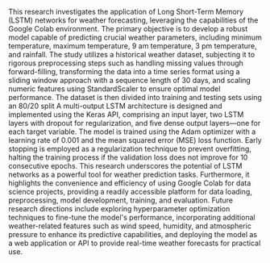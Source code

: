 This research investigates the application of Long Short-Term Memory (LSTM) networks for weather forecasting, leveraging the capabilities of the Google Colab environment. The primary objective is to develop a robust model capable of predicting crucial weather parameters, including minimum temperature, maximum temperature, 9 am temperature, 3 pm temperature, and rainfall. The study utilizes a historical weather dataset, subjecting it to rigorous preprocessing steps such as handling missing values through forward-filling, transforming the data into a time series format using a sliding window approach with a sequence length of 30 days, and scaling numeric features using StandardScaler to ensure optimal model performance. The dataset is then divided into training and testing sets using an 80/20 split
A multi-output LSTM architecture is designed and implemented using the Keras API, comprising an input layer, two LSTM layers with dropout for regularization, and five dense output layers—one for each target variable. The model is trained using the Adam optimizer with a learning rate of 0.001 and the mean squared error (MSE) loss function. Early stopping is employed as a regularization technique to prevent overfitting, halting the training process if the validation loss does not improve for 10 consecutive epochs.
This research underscores the potential of LSTM networks as a powerful tool for weather prediction tasks. Furthermore, it highlights the convenience and efficiency of using Google Colab for data science projects, providing a readily accessible platform for data loading, preprocessing, model development, training, and evaluation. Future research directions include exploring hyperparameter optimization techniques to fine-tune the model's performance, incorporating additional weather-related features such as wind speed, humidity, and atmospheric pressure to enhance its predictive capabilities, and deploying the model as a web application or API to provide real-time weather forecasts for practical use.
